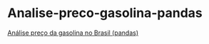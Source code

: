 # Analise-preco-gasolina-pandas
 
[Análise preço da gasolina no Brasil (pandas)](https://github.com/devjoaomelo/Analise-preco-gasolina-pandas/blob/main/projeto-analise-gasolina.ipynb)
